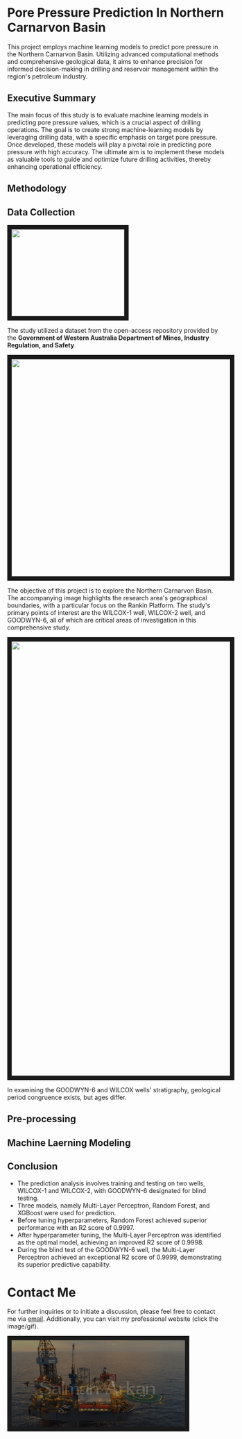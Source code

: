 # Pore Pressure Prediction In Northern Carnarvon Basin

This project employs machine learning models to predict pore pressure in the Northern Carnarvon Basin. Utilizing advanced computational methods and comprehensive geological data, it aims to enhance precision for informed decision-making in drilling and reservoir management within the region's petroleum industry.

## Executive Summary

The main focus of this study is to evaluate machine learning models in predicting pore pressure values, which is a crucial aspect of drilling operations. The goal is to create strong machine-learning models by leveraging drilling data, with a specific emphasis on target pore pressure. Once developed, these models will play a pivotal role in predicting pore pressure with high accuracy. The ultimate aim is to implement these models as valuable tools to guide and optimize future drilling activities, thereby enhancing operational efficiency.

## Methodology

## Data Collection
<a href="https://wapims.dmp.wa.gov.au/wapims" target="_blank">
<img src="https://catalogue.data.wa.gov.au/uploads/group/2020-10-07-052505.314296DMIRS-datawa.svg" width="260" height="200" border="10" />
</a>

The study utilized a dataset from the open-access repository provided by the **Government of Western Australia Department of Mines, Industry Regulation, and Safety**.

<a href="https://www.ga.gov.au/scientific-topics/energy/province-sedimentary-basin-geology/petroleum/acreagerelease/northerncarnarvon" target="_blank">
<img src="https://www.ga.gov.au/__data/assets/image/0019/87040/Fig13_PP-2973-40_Rankin_Regional_2020.png" width="560" height="500" border="10" />
</a>

The objective of this project is to explore the Northern Carnarvon Basin. The accompanying image highlights the research area's geographical boundaries, with a particular focus on the Rankin Platform. The study's primary points of interest are the WILCOX-1 well, WILCOX-2 well, and GOODWYN-6, all of which are critical areas of investigation in this comprehensive study.

<a href="https://www.ga.gov.au/scientific-topics/energy/province-sedimentary-basin-geology/petroleum/acreagerelease/northerncarnarvon" target="_blank">
<img src="https://www.ga.gov.au/__data/assets/image/0006/109869/PP-3978-9_Strat_Rankin.jpg" width="560" height="1000" border="10" />
</a>

In examining the GOODWYN-6 and WILCOX wells' stratigraphy, geological period congruence exists, but ages differ.

## Pre-processing

## Machine Laerning Modeling

## Conclusion

*  The prediction analysis involves training and testing on two wells, WILCOX-1 and WILCOX-2, with GOODWYN-6 designated for blind testing.
*  Three models, namely Multi-Layer Perceptron, Random Forest, and XGBoost were used for prediction.
*  Before tuning hyperparameters, Random Forest achieved superior performance with an R2 score of 0.9997.
*  After hyperparameter tuning, the Multi-Layer Perceptron was identified as the optimal model, achieving an improved R2 score of 0.9998.
*  During the blind test of the GOODWYN-6 well, the Multi-Layer Perceptron achieved an exceptional R2 score of 0.9999, demonstrating its superior predictive capability.


# Contact Me

For further inquiries or to initiate a discussion, please feel free to contact me via <a href="mailto:salmanarkan020@gmail.com"><span class="label">email</span></a>. Additionally, you can visit my professional website (click the image/gif).

<a href="SalmanArkan.github.io" target="_blank">
<img src="https://github.com/SalmanArkan/SalmanArkan/blob/main/GithubBanner.gif" width="400" height="200" border="10" />
</a>
